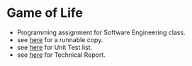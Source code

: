 # Game of Life 

* Programming assignment for Software Engineering class.
* see <a href='https://lmy1229.github.io/game_of_life/'>here</a> for a runnable copy.
* see <a href='https://lmy1229.github.io/game_of_life/js/test/test.html'>here</a> for Unit Test list.
* see <a href='https://lmy1229.github.io/game_of_life/report.html'>here</a> for Technical Report.
